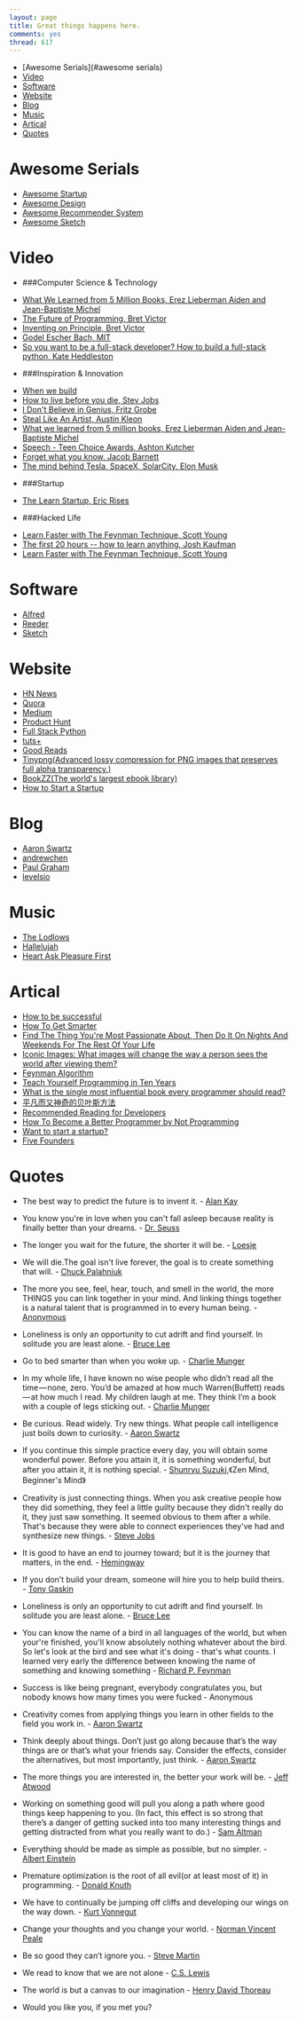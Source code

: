 ```yaml
---
layout: page
title: Great things happens here.
comments: yes
thread: 617
---
```


- [Awesome Serials](#awesome serials)
- [Video](#video)
- [Software](#software)
- [Website](#website)
- [Blog](#blog)
- [Music](#music)
- [Artical](#artical)
- [Quotes](#quotes)

# Awesome Serials
* [Awesome Startup](https://github.com/Geek4IT/awesome-startup)
* [Awesome Design](https://github.com/Geek4IT/awesome-design)
* [Awesome Recommender System](https://github.com/Geek4IT/awesome-recommender-system)
* [Awesome Sketch](https://github.com/Geek4IT/awesome-sketch)

# Video
- ###Computer Science & Technology
* [What We Learned from 5 Million Books, Erez Lieberman Aiden and Jean-Baptiste Michel](https://www.ted.com/talks/lang/en/what_we_learned_from_5_million_books.html)
* [The Future of Programming, Bret Victor](https://www.youtube.com/watch?v=8pTEmbeENF4)
* [Inventing on Principle, Bret Victor](https://www.youtube.com/watch?v=PUv66718DII)
* [Godel Escher Bach, MIT](https://www.youtube.com/watch?v=lWZ2Bz0tS-s)
* [So you want to be a full-stack developer? How to build a full-stack python, Kate Heddleston](http://pyvideo.org/video/2591/so-you-want-to-be-a-full-stack-developer-how-to)

- ###Inspiration & Innovation
* [When we build](http://vimeo.com/34017777)
* [How to live before you die, Stev Jobs](http://www.ted.com/talks/steve_jobs_how_to_live_before_you_die)
* [I Don't Believe in Genius, Fritz Grobe](http://vimeo.com/85364131)
* [Steal Like An Artist, Austin Kleon](https://www.youtube.com/watch?v=oww7oB9rjgw)
* [What we learned from 5 million books, Erez Lieberman Aiden and Jean-Baptiste Michel](http://www.ted.com/talks/what_we_learned_from_5_million_books?language=en)
* [Speech - Teen Choice Awards, Ashton Kutcher](https://www.youtube.com/watch?v=FNXwKGZHmDc)
* [Forget what you know, Jacob Barnett](https://www.youtube.com/watch?v=Uq-FOOQ1TpE)
* [The mind behind Tesla, SpaceX, SolarCity, Elon Musk](https://www.ted.com/talks/elon_musk_the_mind_behind_tesla_spacex_solarcity)

- ###Startup
* [The Learn Startup, Eric Rises](https://www.youtube.com/watch?v=FRR_jEDAfoo)

- ###Hacked Life
* [Learn Faster with The Feynman Technique, Scott Young](https://www.youtube.com/watch?v=FrNqSLPaZLc)
* [The first 20 hours -- how to learn anything, Josh Kaufman](https://www.youtube.com/watch?v=5MgBikgcWnY)
* [Learn Faster with The Feynman Technique, Scott Young](https://www.youtube.com/watch?v=FrNqSLPaZLc)

# Software
* [Alfred](http://www.alfredapp.com/)
* [Reeder](http://reederapp.com/mac/)
* [Sketch](http://www.bohemiancoding.com/sketch/)

# Website
* [HN News](http://news.ycombinator.com/)
* [Quora](http://quora.com/)
* [Medium](https://medium.com/)
* [Product Hunt](http://www.producthunt.com/)
* [Full Stack Python](http://www.fullstackpython.com/)
* [tuts+](http://tutsplus.com/)
* [Good Reads](https://www.goodreads.com)
* [Tinypng(Advanced lossy compression for PNG images that preserves full alpha transparency.)](https://tinypng.com/)
* [BookZZ(The world's largest ebook library)](http://bookzz.org/)
* [How to Start a Startup](http://startupclass.samaltman.com/)

# Blog
* [Aaron Swartz](http://www.aaronsw.com/)
* [andrewchen](http://andrewchen.co/)
* [Paul Graham](http://www.paulgraham.com/)
* [levelsio](https://levels.io/)

# Music
* [The Lodlows](http://cn.last.fm/music/James+Horner/_/The+Ludlows)
* [Hallelujah](http://www.pandora.com/brian-crain/piano-light/hallelujah)
* [Heart Ask Pleasure First](http://www.pandora.com/mike-strickland/piano/heart-asks-pleasure-1st)

# Artical
* [How to be successful](https://medium.com/@kidbombay/how-to-be-successful-93590719e800)
* [How To Get Smarter](http://www.farnamstreetblog.com/2013/05/the-buffett-formula-how-to-get-smarter/)
* [Find The Thing You're Most Passionate About, Then Do It On Nights And Weekends For The Rest Of Your Life](http://www.theonion.com/articles/find-the-thing-youre-most-passionate-about-then-do,31742/)
* [Iconic Images: What images will change the way a person sees the world after viewing them?](http://www.quora.com/Iconic-Images/What-images-will-change-the-way-a-person-sees-the-world-after-viewing-them)
* [Feynman Algorithm](http://c2.com/cgi/wiki?FeynmanAlgorithm)
* [Teach Yourself Programming in Ten Years](http://norvig.com/21-days.html)
* [What is the single most influential book every programmer should read?](http://stackoverflow.com/questions/1711/what-is-the-single-most-influential-book-every-programmer-should-read/238388#238388)
* [平凡而又神奇的贝叶斯方法](http://mindhacks.cn/2008/09/21/the-magical-bayesian-method/)
* [Recommended Reading for Developers](http://blog.codinghorror.com/recommended-reading-for-developers/)
* [How To Become a Better Programmer by Not Programming](http://blog.codinghorror.com/how-to-become-a-better-programmer-by-not-programming/)
* [Want to start a startup?](http://www.paulgraham.com/startupideas.html)
* [Five Founders](http://paulgraham.com/5founders.html)

# Quotes
* The best way to predict the future is to invent it. - <a href="http://en.wikipedia.org/wiki/Alan_Kay">Alan Kay</a>

* You know you're in love when you can't fall asleep because reality is finally better than your dreams. - <a href="http://en.wikipedia.org/wiki/Dr._Seuss">Dr. Seuss</a>

* The longer you wait for the future, the shorter it will be. - <a href="http://en.wikipedia.org/wiki/Loesje">Loesje</a>

* We will die.The goal isn't live forever, the goal is to create something that will. - <a href="http://en.wikipedia.org/wiki/Chuck_Palahniuk">Chuck Palahniuk</a>

* The more you see, feel, hear, touch, and smell in the world, the more THINGS you can link together in your mind. And linking things together is a natural talent that is programmed in to every human being. - <a href="https://en.wikipedia.org/wiki/Anonymous">Anonymous</a></p>

* Loneliness is only an opportunity to cut adrift and find yourself. In solitude you are least alone. - <a href="http://en.wikipedia.org/wiki/Bruce_Lee">Bruce Lee</a>

* Go to bed smarter than when you woke up. - <a href="http://en.wikipedia.org/wiki/Charlie_Munger">Charlie Munger</a>

* In my whole life, I have known no wise people who didn’t read all the time — none, zero. You’d be amazed at how much Warren(Buffett) reads — at how much I read. My children laugh at me. They think I’m a book with a couple of legs sticking out. - <a href="http://en.wikipedia.org/wiki/Charlie_Munger">Charlie Munger</a>

* Be curious. Read widely. Try new things. What people call intelligence just boils down to curiosity. - <a href="http://en.wikipedia.org/wiki/Aaron_Swartz">Aaron Swartz</a>

* If you continue this simple practice every day, you
will obtain some wonderful power. Before you
attain it, it is something wonderful, but after you
attain it, it is nothing special. - <a href="http://en.wikipedia.org/wiki/Shunryu_Suzuki">Shunryu Suzuki</a>,《Zen Mind, Beginner's Mind》

* Creativity is just connecting things. When you ask creative people how they did something, they feel a little guilty because they didn't really do it, they just saw something. It seemed obvious to them after a while. That's because they were able to connect experiences they've had and synthesize new things. - <a href="http://en.wikipedia.org/wiki/Steve_Jobs">Steve Jobs</a>

* It is good to have an end to journey toward; but it is the journey that matters, in the end. - <a href="http://en.wikipedia.org/wiki/Hemingway">Hemingway</a></p>

* If you don’t build your dream, someone will hire you to help build theirs. - <a href="http://en.wikipedia.org/wiki/Tony_Gaskins">Tony Gaskin</a>

* Loneliness is only an opportunity to cut adrift and find yourself. In solitude you are least alone. - <a href="http://en.wikipedia.org/wiki/Bruce_Lee">Bruce Lee</a>

* You can know the name of a bird in all languages of the world, but when your're finished, you'll know absolutely nothing whatever about the bird. So let's look at the bird and see what it's doing - that's what counts. I learned very early the difference between knowing the name of something and knowing something - <a href="http://en.wikipedia.org/wiki/Richard_Feynman">Richard P. Feynman</a>

* Success is like being pregnant, everybody congratulates you, but nobody knows how many times you were fucked - Anonymous

* Creativity comes from applying things you learn in other fields to the field you work in. - <a href="http://en.wikipedia.org/wiki/Aaron_Swartz">Aaron Swartz</a>

* Think deeply about things. Don’t just go along because that’s the way things are or that’s what your friends say. Consider the effects, consider the alternatives, but most importantly, just think. - <a href="http://en.wikipedia.org/wiki/Aaron_Swartz">Aaron Swartz</a>

* The more things you are interested in, the better your work will be. - <a href="http://blog.codinghorror.com/how-to-become-a-better-programmer-by-not-programming/">Jeff Atwood</a>

* Working on something good will pull you along a path where good things keep happening to you.  (In fact, this effect is so strong that there’s a danger of getting sucked into too many interesting things and getting distracted from what you really want to do.) - <a href="http://blog.samaltman.com/advice-for-ambitious-19-year-olds">Sam Altman</a>

* Everything should be made as simple as possible, but no simpler. - <a href="https://en.wikipedia.org/wiki/Albert_Einstein">Albert Einstein</a>

* Premature optimization is the root of all evil(or at least most of it) in programming. - <a href="http://en.wikipedia.org/wiki/Donald_Knuth">Donald Knuth</a>

* We have to continually be jumping off cliffs and developing our wings on the way down. - <a href="https://en.wikipedia.org/wiki/Kurt_Vonnegut">Kurt Vonnegut</a>

* Change your thoughts and you change your world. - <a href="https://en.wikipedia.org/wiki/Norman_Vincent_Peale">Norman Vincent Peale</a>

* Be so good they can’t ignore you. - <a href="https://en.wikipedia.org/wiki/Steve_Martin">Steve Martin</a>

* We read to know that we are not alone - <a href="https://en.wikipedia.org/wiki/C._S._Lewis">C.S. Lewis</a>

* The world is but a
canvas to our imagination - <a href="https://en.wikipedia.org/wiki/Henry_David_Thoreau">Henry David Thoreau</a>

* Would you like you, if you met you?
